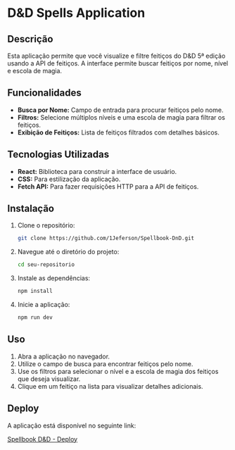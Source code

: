# D&D Spells Application

## Descrição

Esta aplicação permite que você visualize e filtre feitiços do D&D 5ª edição usando a API de feitiços. A interface permite buscar feitiços por nome, nível e escola de magia.

## Funcionalidades

- **Busca por Nome:** Campo de entrada para procurar feitiços pelo nome.
- **Filtros:** Selecione múltiplos níveis e uma escola de magia para filtrar os feitiços.
- **Exibição de Feitiços:** Lista de feitiços filtrados com detalhes básicos.

## Tecnologias Utilizadas

- **React:** Biblioteca para construir a interface de usuário.
- **CSS:** Para estilização da aplicação.
- **Fetch API:** Para fazer requisições HTTP para a API de feitiços.

## Instalação

1. Clone o repositório:
    ```bash
    git clone https://github.com/1Jeferson/Spellbook-DnD.git
    ```

2. Navegue até o diretório do projeto:
    ```bash
    cd seu-repositorio
    ```

3. Instale as dependências:
    ```bash
    npm install
    ```

4. Inicie a aplicação:
    ```bash
    npm run dev
    ```

## Uso

1. Abra a aplicação no navegador.
2. Utilize o campo de busca para encontrar feitiços pelo nome.
3. Use os filtros para selecionar o nível e a escola de magia dos feitiços que deseja visualizar.
4. Clique em um feitiço na lista para visualizar detalhes adicionais.

## Deploy

A aplicação está disponível no seguinte link:

[Spellbook D&D - Deploy](https://spellbook-dnd-zeta.vercel.app/)
